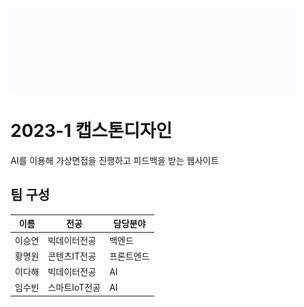 <img src="frontend/AInterview.gif" width="456" height="132">

# 2023-1 캡스톤디자인
AI를 이용해 가상면접을 진행하고 피드백을 받는 웹사이트

## 팀 구성

|이름|전공|담당분야|
|---|---|------|
|이승연|빅데이터전공|백엔드|
|황명원|콘텐츠IT전공|프론트엔드|
|이다해|빅데이터전공|AI|
|임수빈|스마트IoT전공|AI|
